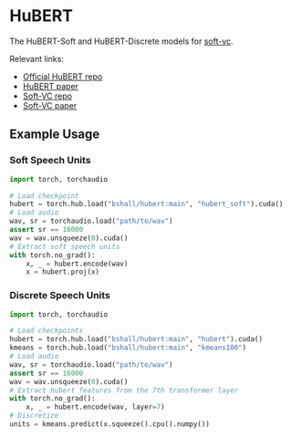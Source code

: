 # HuBERT

The HuBERT-Soft and HuBERT-Discrete models for [soft-vc](https://github.com/bshall/soft-vc).

Relevant links:
- [Official HuBERT repo](https://github.com/pytorch/fairseq)
- [HuBERT paper](https://arxiv.org/abs/2106.07447)
- [Soft-VC repo](https://github.com/bshall/soft-vc)
- [Soft-VC paper]()

## Example Usage

### Soft Speech Units

```python
import torch, torchaudio

# Load checkpoint
hubert = torch.hub.load("bshall/hubert:main", "hubert_soft").cuda()
# Load audio
wav, sr = torchaudio.load("path/to/wav")
assert sr == 16000
wav = wav.unsqueeze(0).cuda()
# Extract soft speech units
with torch.no_grad():
    x, _ = hubert.encode(wav)
    x = hubert.proj(x)
```

### Discrete Speech Units

```python
import torch, torchaudio

# Load checkpoints
hubert = torch.hub.load("bshall/hubert:main", "hubert").cuda()
kmeans = torch.hub.load("bshall/hubert:main", "kmeans100")
# Load audio
wav, sr = torchaudio.load("path/to/wav")
assert sr == 16000
wav = wav.unsqueeze(0).cuda()
# Extract hubert features from the 7th transformer layer
with torch.no_grad():
    x, _ = hubert.encode(wav, layer=7)
# Discretize
units = kmeans.predict(x.squeeze().cpu().numpy())
```